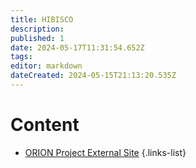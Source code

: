 ```yaml
---
title: HIBISCO
description: 
published: 1
date: 2024-05-17T11:31:54.652Z
tags: 
editor: markdown
dateCreated: 2024-05-15T21:13:20.535Z
---
```


# Content

- [ORION Project External Site](https://cnpem.br/orion/)
{.links-list}